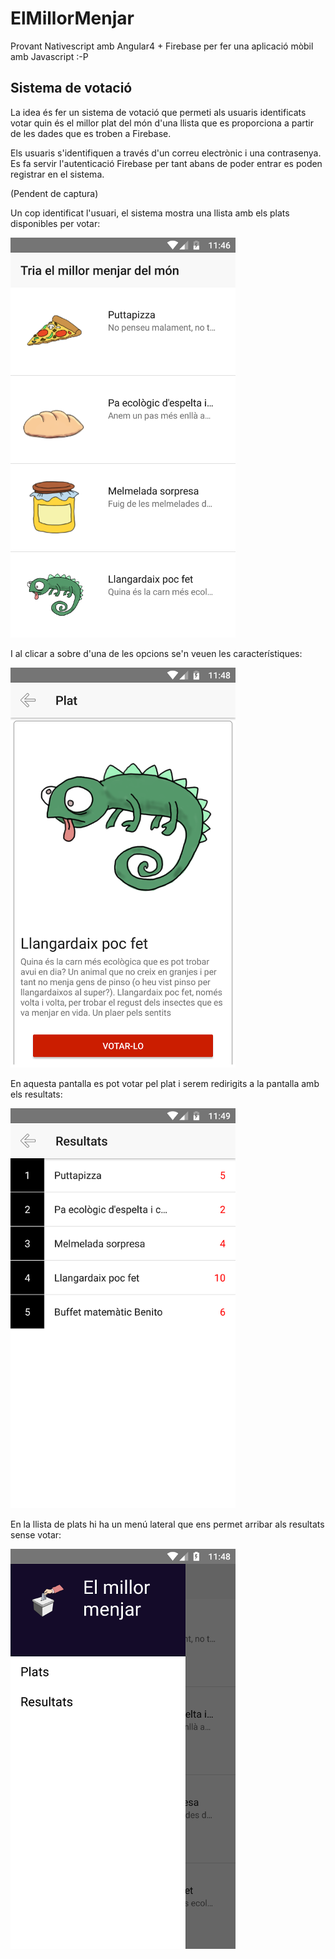 # ElMillorMenjar
Provant Nativescript amb Angular4 + Firebase per fer una aplicació mòbil amb Javascript :-P

## Sistema de votació

La idea és fer un sistema de votació que permeti als usuaris identificats votar quin és el millor plat del món d'una llista 
que es proporciona a partir de les dades que es troben a Firebase.

Els usuaris s'identifiquen a través d'un correu electrònic i una contrasenya. Es fa servir l'autenticació Firebase per 
tant abans de poder entrar es poden registrar en el sistema.

(Pendent de captura)

Un cop identificat l'usuari, el sistema mostra una llista amb els plats disponibles per votar:

![Llista](readme/screen0.png)

I al clicar a sobre d'una de les opcions se'n veuen les característiques: 

![Característiques](readme/screen1.png)

En aquesta pantalla es pot votar pel plat i serem redirigits a la pantalla amb els resultats:

![Resultats](readme/screen3.png)

En la llista de plats hi ha un menú lateral que ens permet arribar als resultats sense votar:

![Resultats](readme/screen2.png)


